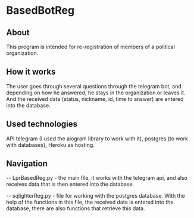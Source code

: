 # BasedBotReg

About
-------

This program is intended for re-registration of members of a political organization.


How it works
-------

The user goes through several questions through the telegram bot, and depending on how he answered, he stays in the organization or leaves it. And the received data (status, nickname, id, time to answer) are entered into the database.


Used technologies
-------

API telegram (I used the aiogram library to work with it), postgres (to work with databases), Heroku as hosting.


Navigation
-------

-- LprBasedReg.py - the main file, it works with the telegram api, and also receives data that is then entered into the database.

-- sqlighterReg.py - file for working with the postgres database. With the help of the functions in this file, the received data is entered into the database, there are also functions that retrieve this data.
